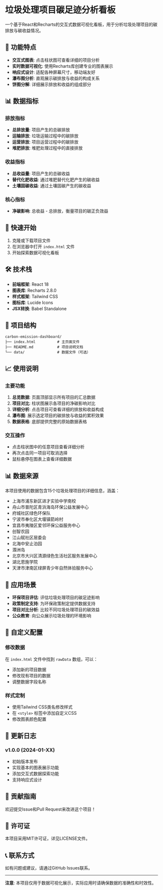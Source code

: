 # 垃圾处理项目碳足迹分析看板

一个基于React和Recharts的交互式数据可视化看板，用于分析垃圾处理项目的碳排放与碳收益情况。

## 🌟 功能特点

- **交互式图表**: 点击柱状图可查看详细的项目分析
- **实时数据可视化**: 使用Recharts库创建专业的图表展示
- **响应式设计**: 适配各种屏幕尺寸，移动端友好
- **瀑布图分析**: 直观展示碳排放与收益的构成关系
- **饼图分解**: 详细展示排放和收益的组成部分

## 📊 数据指标

### 排放指标
- **总排放量**: 项目产生的总碳排放
- **运输排放**: 垃圾运输过程中的碳排放
- **运营排放**: 项目运营过程中的碳排放
- **堆肥排放**: 堆肥处理过程中的直接排放

### 收益指标
- **总收益量**: 项目产生的总碳收益
- **替代化肥收益**: 通过堆肥替代化肥产生的碳收益
- **土壤固碳收益**: 通过土壤固碳产生的碳收益

### 核心指标
- **净碳影响**: 总收益 - 总排放，衡量项目的碳正负效益

## 🚀 快速开始

1. 克隆或下载项目文件
2. 在浏览器中打开 `index.html` 文件
3. 开始探索数据可视化看板

## 🛠️ 技术栈

- **前端框架**: React 18
- **图表库**: Recharts 2.8.0
- **样式框架**: Tailwind CSS
- **图标库**: Lucide Icons
- **JSX转换**: Babel Standalone

## 📁 项目结构

```
carbon-emission-dashboard/
├── index.html          # 主页面文件
├── README.md           # 项目说明文档
└── data/               # 数据文件（可选）
```

## 📈 使用说明

### 主要功能
1. **总览数据**: 页面顶部显示所有项目的汇总数据
2. **项目对比**: 柱状图展示各项目的净碳影响对比
3. **详细分析**: 点击项目可查看详细的排放和收益构成
4. **瀑布图**: 展示选定项目的碳排放与收益的累积效果
5. **数据表格**: 底部提供完整的原始数据表格

### 交互操作
- 点击柱状图中的任意项目查看详细分析
- 再次点击同一项目可取消选择
- 鼠标悬停在图表上查看详细数据

## 📊 数据来源

本项目使用的数据包含15个垃圾处理项目的详细信息，涵盖：
- 上海市浦东新区进才实验中学南校
- 舟山市普陀区青浜海岛环保公益发展中心
- 府城社区绿色环保队
- 宁波市奉化区大堰镇箭岭村
- 宜昌市夷陵区爱邻环保公益服务中心
- 创智农园
- 江山赋社区居委会
- 北海中安止泊园
- 涠洲岛
- 北京市大兴区清源绿色生活社区服务发展中心
- 湖北恩施学院
- 天津市津南区绿屏青少年自然体验服务中心

## 🎯 应用场景

- **环保项目评估**: 评估垃圾处理项目的碳足迹影响
- **政策制定支持**: 为环保政策制定提供数据支持
- **项目对比分析**: 比较不同垃圾处理项目的碳效益
- **公众教育**: 向公众展示垃圾处理的环境影响

## 🔧 自定义配置

### 修改数据
在 `index.html` 文件中找到 `rawData` 数组，可以：
- 添加新的项目数据
- 修改现有项目的数据
- 调整数据字段名称

### 样式定制
- 使用Tailwind CSS类名修改样式
- 在 `<style>` 标签中添加自定义CSS
- 修改图表颜色配置

## 📝 更新日志

### v1.0.0 (2024-01-XX)
- 初始版本发布
- 实现基本的图表展示功能
- 添加交互式数据探索功能
- 支持响应式设计

## 🤝 贡献指南

欢迎提交Issue和Pull Request来改进这个项目！

## 📄 许可证

本项目采用MIT许可证，详见LICENSE文件。

## 📞 联系方式

如有问题或建议，请通过GitHub Issues联系。

---

**注意**: 本项目仅用于数据可视化展示，实际应用时请确保数据的准确性和时效性。 